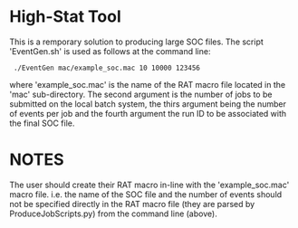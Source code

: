 High-Stat Tool
==========
This is a remporary solution to producing large SOC files. The script 'EventGen.sh' is used as follows at the command line:

     ./EventGen mac/example_soc.mac 10 10000 123456

where 'example_soc.mac' is the name of the RAT macro file located in the 'mac' sub-directory. The second argument is the number of jobs to be submitted on the local batch system, the thirs argument being the number of events per job and the fourth argument the run ID to be associated with the final SOC file. 

NOTES
==========
The user should create their RAT macro in-line with the 'example_soc.mac' macro file. i.e. the name of the SOC file and the number of events should not be specified directly in the RAT macro file (they are parsed by ProduceJobScripts.py) from the command line (above).

